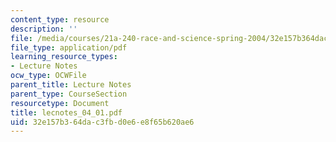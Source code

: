 ```yaml
---
content_type: resource
description: ''
file: /media/courses/21a-240-race-and-science-spring-2004/32e157b364dac3fbd0e6e8f65b620ae6_lecnotes_04_01.pdf
file_type: application/pdf
learning_resource_types:
- Lecture Notes
ocw_type: OCWFile
parent_title: Lecture Notes
parent_type: CourseSection
resourcetype: Document
title: lecnotes_04_01.pdf
uid: 32e157b3-64da-c3fb-d0e6-e8f65b620ae6
---
```

